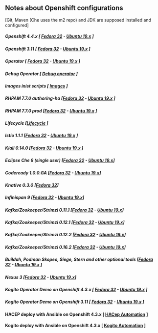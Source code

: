 ## Notes about Openshift configurations 
 [Git, Maven (Che uses the m2 repo) and JDK are supposed installed and configured]
 
##### Openshift 4.4.x [ **[Fedora 32](fedora/openshift_4.md)**  - **[Ubuntu 19.x](ubuntu/openshift_4.md)** ]
##### Openshift 3.11 [ **[Fedora 32](fedora/openshift.md)**  - **[Ubuntu 19.x](ubuntu/openshift.md)** ]
##### Operator [ **[Fedora 32](fedora/operator.md)**  - **[Ubuntu 19.x](#quay)** ]
##### Debug Operator [ **[Debug operator](common/debug_operator.md)**  ]
##### Images inist scripts [ **[Images](common/images.md)**  ]

##### RHPAM 7.7.0 authoring-ha [**[Fedora 32](fedora/rhpam_openshift_authoring_ha.md)** - **[Ubuntu 19.x]()** ]
##### RHPAM 7.7.0 prod [**[Fedora 32](fedora/rhpam_openshift_prod.md)** - **[Ubuntu 19.x]()** ]

##### Lifecycle [**[Lifecycle](common/lifecycle.md)** ]

##### Istio 1.1.1 [**[Fedora 32](fedora/istio.md)** - **[Ubuntu 19.x](ubuntu/istio.md)** ]
##### Kiali 0.14.0 [**[Fedora 32](fedora/kiali.md)** - **[Ubuntu 19.x](ubuntu/kiali.md)** ]
##### Eclipse Che 6 (single user) [**[Fedora 32](fedora/eclipse_che.md)** - **[Ubuntu 19.x](ubuntu/eclipse_che.md)**]
##### Codeready 1.0.0.GA [**[Fedora 32](fedora/codeReady.md)** - **[Ubuntu 19.x](ubuntu/codeReady.md)**]
##### Knative 0.3.0 [**[Fedora 32](fedora/knative.md)**]
##### Infinispan 9 [**[Fedora 32](fedora/infinispan.md)** - **[Ubuntu 19.x](ubuntu/infinispan.md)**]
##### Kafka/Zookeeper/Strimzi 0.11.1  [[Fedora 32](fedora/kafka.md) - [Ubuntu 19.x](ubuntu/kafka.md)]
##### Kafka/Zookeeper/Strimzi 0.12.1  [[Fedora 32](fedora/kafka_0121.md) - [Ubuntu 19.x](ubuntu/kafka_0121.md)]
##### Kafka/Zookeeper/Strimzi 0.12.2  [[Fedora 32](fedora/kafka_0122.md) - [Ubuntu 19.x](ubuntu/kafka_0122.md)]
##### Kafka/Zookeeper/Strimzi 0.16.2  [[Fedora 32](fedora/kafka_0162.md) - [Ubuntu 19.x](ubuntu/kafka_0162.md)]
##### Buildah, Podman Skopeo, Siege,  Stern and other optional tools [**[Fedora 32](fedora/optional.md)**  - **[Ubuntu 19.x](ubuntu/optional.md)** ]
##### Nexus 3 [**[Fedora 32](fedora/nexus.md)** - **[Ubuntu 19.x](ubuntu/nexus.md)**]

##### Kogito Operator Demo on Openshift 4.3.x [ **[Fedora 32](fedora/kogito_openshift_4.md)**  - **[Ubuntu 19.x](ubuntu/kogito_openshift_4.md)** ]
##### Kogito Operator Demo on Openshift 3.11 [ **[Fedora 32](fedora/kogito_openshift.md)**  - **[Ubuntu 19.x](ubuntu/kogito_openshift.md)** ]

#### HACEP deploy with Ansible on Openshift 4.3.x [ **[HACep Automation](https://github.com/desmax74/openshift-drools-hacep-automation)** ]
#### Kogito deploy with Ansible on Openshift 4.3.x [ **[Kogito Automation](https://github.com/desmax74/openshift-kogito-automation)** ]
